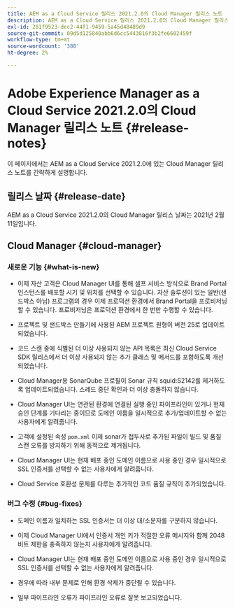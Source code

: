 ```yaml
---
title: AEM as a Cloud Service 릴리스 2021.2.0의 Cloud Manager 릴리스 노트
description: AEM as a Cloud Service 릴리스 2021.2.0의 Cloud Manager 릴리스 노트
exl-id: 281f9523-dec2-44f1-9459-5a45d48489d9
source-git-commit: 09d5d125840abb6d6cc5443816f3b2fe6602459f
workflow-type: tm+mt
source-wordcount: '388'
ht-degree: 2%

---
```


# Adobe Experience Manager as a Cloud Service 2021.2.0의 Cloud Manager 릴리스 노트 {#release-notes}

이 페이지에서는 AEM as a Cloud Service 2021.2.0에 있는 Cloud Manager 릴리스 노트를 간략하게 설명합니다.

## 릴리스 날짜 {#release-date}

AEM as a Cloud Service 2021.2.0의 Cloud Manager 릴리스 날짜는 2021년 2월 11일입니다.

## Cloud Manager {#cloud-manager}

### 새로운 기능 {#what-is-new}

* 이제 자산 고객은 Cloud Manager UI를 통해 셀프 서비스 방식으로 Brand Portal 인스턴스를 배포할 시기 및 위치를 선택할 수 있습니다. 자산 솔루션이 있는 일반(샌드박스 아님) 프로그램의 경우 이제 프로덕션 환경에서 Brand Portal을 프로비저닝할 수 있습니다. 프로비저닝은 프로덕션 환경에서 한 번만 수행할 수 있습니다.

* 프로젝트 및 샌드박스 만들기에 사용된 AEM 프로젝트 원형이 버전 25로 업데이트되었습니다.

* 코드 스캔 중에 식별된 더 이상 사용되지 않는 API 목록은 최신 Cloud Service SDK 릴리스에서 더 이상 사용되지 않는 추가 클래스 및 메서드를 포함하도록 개선되었습니다.

* Cloud Manager용 SonarQube 프로필이 Sonar 규칙 squid:S2142를 제거하도록 업데이트되었습니다. 스레드 중단 확인과 더 이상 충돌하지 않습니다.

* Cloud Manager UI는 연관된 환경에 연결된 실행 중인 파이프라인이 있거나 현재 승인 단계를 기다리는 중이므로 도메인 이름을 일시적으로 추가/업데이트할 수 없는 사용자에게 알려줍니다.

* 고객에 설정된 속성 `pom.xml` 이제 sonar가 접두사로 추가된 파일이 빌드 및 품질 스캔 오류를 방지하기 위해 동적으로 제거됩니다.

* Cloud Manager UI는 현재 배포 중인 도메인 이름으로 사용 중인 경우 일시적으로 SSL 인증서를 선택할 수 없는 사용자에게 알려줍니다.

* Cloud Service 호환성 문제를 다루는 추가적인 코드 품질 규칙이 추가되었습니다.

### 버그 수정  {#bug-fixes}

* 도메인 이름과 일치하는 SSL 인증서는 더 이상 대/소문자를 구분하지 않습니다.

* 이제 Cloud Manager UI에서 인증서 개인 키가 적절한 오류 메시지와 함께 2048비트 제한을 충족하지 않는지 사용자에게 알려줍니다.

* Cloud Manager UI는 현재 배포 중인 도메인 이름으로 사용 중인 경우 일시적으로 SSL 인증서를 선택할 수 없는 사용자에게 알려줍니다.

* 경우에 따라 내부 문제로 인해 환경 삭제가 중단될 수 있습니다.

* 일부 파이프라인 오류가 파이프라인 오류로 잘못 보고되었습니다.
